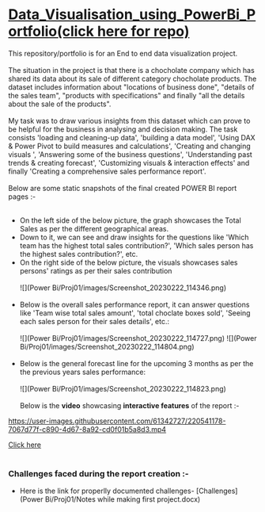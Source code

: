 # [Data_Visualisation_using_PowerBi_Portfolio(click here for repo)](https://github.com/Vibhor2256/Data-Visualisation-using-PowerBi-Tableau)

This repository/portfolio is for an End to end data visualization project.<br><br> The situation in the project is that there is a chocholate company which has shared its data
about its sale of different category chocholate products. The dataset includes information about "locations of business done", "details of the sales team", "products with 
specifications" and finally "all the details about the sale of the products". <br><br> My task was to draw various insights from this dataset which can prove to be helpful for the
business in analysing and decision making. The task consists 'loading and cleaning-up data', 'building a data model', 'Using DAX & Power Pivot to build measures and 
calculations', 'Creating and changing visuals ', 'Answering some of the business questions', 'Understanding past trends & creating forecast', 'Customizing visuals & 
interaction effects' and finally 'Creating a comprehensive sales performance report'. <br><br> Below are some static snapshots of the final created POWER BI report pages :-<br><br>
* On the left side of the below picture, the graph showcases the Total Sales as per the different geographical areas. 
* Down to it, we can see and draw insights for the questions like 'Which team has the highest total sales contribution?', 'Which sales person has the highest sales contribution?', etc.
* On the right side of the below picture, the visuals showcases sales persons' ratings as per their sales contribution <br><br>
![](Power Bi/Proj01/images/Screenshot_20230222_114346.png) 
<br><br>
* Below is the overall sales performance report, it can answer questions like 'Team wise total sales amount', 'total choclate boxes sold', 'Seeing each sales person for their sales details', etc.: <br><br>
![](Power Bi/Proj01/images/Screenshot_20230222_114727.png) 
![](Power Bi/Proj01/images/Screenshot_20230222_114804.png) 
<br><br>
* Below is the general forecast line for the upcoming 3 months as per the the previous years sales performance: <br><br>
![](Power Bi/Proj01/images/Screenshot_20230222_114823.png)
<br><br> Below is the **video** showcasing **interactive features** of the report :-

https://user-images.githubusercontent.com/61342727/220541178-7067d77f-c890-4d67-8a92-cd0f01b5a8d3.mp4

[Click here](https://user-images.githubusercontent.com/61342727/220541178-7067d77f-c890-4d67-8a92-cd0f01b5a8d3.mp4)
<br><br>
### Challenges faced during the report creation :-
* Here is the link for properlly documented challenges- [Challenges](Power Bi/Proj01/Notes while making first project.docx) 
